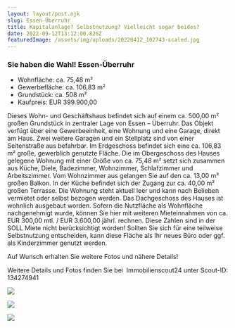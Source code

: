 ```yaml
---
layout: layout/post.njk
slug: Essen-Überruhr
title: Kapitalanlage? Selbstnutzung? Vielleicht sogar beides?
date: 2022-09-12T13:12:00.826Z
featuredImage: /assets/img/uploads/20220412_102743-scaled.jpg
---
```

### Sie haben die Wahl! Essen-Überruhr

* Wohnfläche: ca. 75,48 m²
* Gewerbefläche: ca. 106,83 m²
* Grundstück: ca. 508 m²
* Kaufpreis: EUR 399.900,00

Dieses Wohn- und Geschäftshaus befindet sich auf einem ca. 500,00 m² großen Grundstück in zentraler Lage von Essen – Überruhr. Das Objekt verfügt über eine Gewerbeeinheit, eine Wohnung und eine Garage, direkt am Haus. Zwei weitere Garagen und ein Stellplatz sind von einer Seitenstraße aus befahrbar. Im Erdgeschoss befindet sich eine ca. 106,83 m² große, gewerblich genutzte Fläche. Die im Obergeschoss des Hauses gelegene Wohnung mit einer Größe von ca. 75,48 m² setzt sich zusammen aus Küche, Diele, Badezimmer, Wohnzimmer, Schlafzimmer und Arbeitszimmer. Vom Wohnzimmer aus gelangen Sie auf den ca. 13,00 m² großen Balkon. In der Küche befindet sich der Zugang zur ca. 40,00 m² großen Terrasse. Die Wohnung steht aktuell leer und kann nach Belieben vermietet oder selbst bezogen werden. Das Dachgeschoss des Hauses ist wohnlich ausgebaut worden. Sofern die Nutzfläche als Wohnfläche nachgenehmigt wurde, können Sie hier mit weiteren Mieteinnahmen von ca. EUR 300,00 mtl. / EUR 3.600,00 jährl. rechnen. Diese Zahlen sind in der SOLL Miete nicht berücksichtigt worden! Sollten Sie sich für eine teilweise Selbstnutzung entscheiden, kann diese Fläche als Ihr neues Büro oder ggf. als Kinderzimmer genutzt werden.

Auf Wunsch erhalten Sie weitere Fotos und nähere Details!

Weitere Details und Fotos finden Sie bei  Immobilienscout24 unter Scout-ID: 134274941

![](/assets/img/uploads/20220412_102743-768x576.jpg)

![](/assets/img/uploads/20220412_102811-768x576.jpg)

![](/assets/img/uploads/20220412_104009-768x576.jpg)